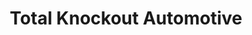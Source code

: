 ---
title: "Total Knockout Automotive"
url: /lubbock/total-knockout-automotive/
shop: car repair
---